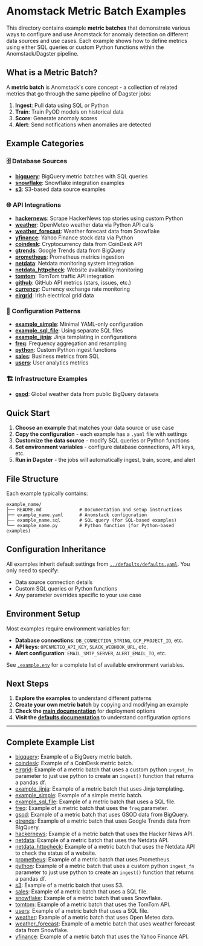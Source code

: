 # Anomstack Metric Batch Examples

This directory contains example **metric batches** that demonstrate various ways to configure and use Anomstack for anomaly detection on different data sources and use cases. Each example shows how to define metrics using either SQL queries or custom Python functions within the Anomstack/Dagster pipeline.

## What is a Metric Batch?

A **metric batch** is Anomstack's core concept - a collection of related metrics that go through the same pipeline of Dagster jobs:
1. **Ingest**: Pull data using SQL or Python
2. **Train**: Train PyOD models on historical data  
3. **Score**: Generate anomaly scores
4. **Alert**: Send notifications when anomalies are detected

## Example Categories

### 🗄️ Database Sources
- **[bigquery](bigquery/)**: BigQuery metric batches with SQL queries
- **[snowflake](snowflake/)**: Snowflake integration examples
- **[s3](s3/)**: S3-based data source examples

### 🌐 API Integrations  
- **[hackernews](hackernews/)**: Scrape HackerNews top stories using custom Python
- **[weather](weather/)**: OpenMeteo weather data via Python API calls
- **[weather_forecast](weather_forecast/)**: Weather forecast data from Snowflake
- **[yfinance](yfinance/)**: Yahoo Finance stock data via Python
- **[coindesk](coindesk/)**: Cryptocurrency data from CoinDesk API
- **[gtrends](gtrends/)**: Google Trends data from BigQuery
- **[prometheus](prometheus/)**: Prometheus metrics ingestion
- **[netdata](netdata/)**: Netdata monitoring system integration
- **[netdata_httpcheck](netdata_httpcheck/)**: Website availability monitoring
- **[tomtom](tomtom/)**: TomTom traffic API integration
- **[github](github/)**: GitHub API metrics (stars, issues, etc.)
- **[currency](currency/)**: Currency exchange rate monitoring
- **[eirgrid](eirgrid/)**: Irish electrical grid data

### 📝 Configuration Patterns
- **[example_simple](example_simple/)**: Minimal YAML-only configuration
- **[example_sql_file](example_sql_file/)**: Using separate SQL files
- **[example_jinja](example_jinja/)**: Jinja templating in configurations
- **[freq](freq/)**: Frequency aggregation and resampling
- **[python](python/)**: Custom Python ingest functions
- **[sales](sales/)**: Business metrics from SQL
- **[users](users/)**: User analytics metrics

### 🏗️ Infrastructure Examples
- **[gsod](gsod/)**: Global weather data from public BigQuery datasets

## Quick Start

1. **Choose an example** that matches your data source or use case
2. **Copy the configuration** - each example has a `.yaml` file with settings
3. **Customize the data source** - modify SQL queries or Python functions
4. **Set environment variables** - configure database connections, API keys, etc.
5. **Run in Dagster** - the jobs will automatically ingest, train, score, and alert

## File Structure

Each example typically contains:
```
example_name/
├── README.md              # Documentation and setup instructions
├── example_name.yaml      # Anomstack configuration
├── example_name.sql       # SQL query (for SQL-based examples)
└── example_name.py        # Python function (for Python-based examples)
```

## Configuration Inheritance

All examples inherit default settings from [`../defaults/defaults.yaml`](../defaults/defaults.yaml). You only need to specify:
- Data source connection details
- Custom SQL queries or Python functions  
- Any parameter overrides specific to your use case

## Environment Setup

Most examples require environment variables for:
- **Database connections**: `DB_CONNECTION_STRING`, `GCP_PROJECT_ID`, etc.
- **API keys**: `OPENMETEO_API_KEY`, `SLACK_WEBHOOK_URL`, etc.
- **Alert configuration**: `EMAIL_SMTP_SERVER`, `ALERT_EMAIL_TO`, etc.

See [`.example.env`](../../.example.env) for a complete list of available environment variables.

## Next Steps

1. **Explore the examples** to understand different patterns
2. **Create your own metric batch** by copying and modifying an example
3. **Check the [main documentation](../../README.md)** for deployment options
4. **Visit the [defaults documentation](../defaults/README.md)** to understand configuration options

---

## Complete Example List

- [bigquery](bigquery/): Example of a BigQuery metric batch.
- [coindesk](coindesk/): Example of a CoinDesk metric batch.
- [eirgrid](eirgrid/): Example of a metric batch that uses a custom python `ingest_fn` parameter to just use python to create an `ingest()` function that returns a pandas df.
- [example_jinja](example_jinja/): Example of a metric batch that uses Jinja templating.
- [example_simple](example_simple/): Example of a simple metric batch.
- [example_sql_file](example_sql_file/): Example of a metric batch that uses a SQL file.
- [freq](freq/): Example of a metric batch that uses the `freq` parameter.
- [gsod](gsod/): Example of a metric batch that uses GSOD data from BigQuery.
- [gtrends](gtrends/): Example of a metric batch that uses Google Trends data from BigQuery.
- [hackernews](hackernews/): Example of a metric batch that uses the Hacker News API.
- [netdata](netdata/): Example of a metric batch that uses the Netdata API.
- [netdata_httpcheck](netdata_httpcheck/): Example of a metric batch that uses the Netdata API to check the status of a website.
- [prometheus](prometheus/): Example of a metric batch that uses Prometheus.
- [python](python/): Example of a metric batch that uses a custom python `ingest_fn` parameter to just use python to create an `ingest()` function that returns a pandas df.
- [s3](s3/): Example of a metric batch that uses S3.
- [sales](sales/): Example of a metric batch that uses a SQL file.
- [snowflake](snowflake/): Example of a metric batch that uses Snowflake.
- [tomtom](tomtom/): Example of a metric batch that uses the TomTom API.
- [users](users/): Example of a metric batch that uses a SQL file.
- [weather](weather/): Example of a metric batch that uses Open Meteo data.
- [weather_forecast](weather_forecast/): Example of a metric batch that uses weather forecast data from Snowflake.
- [yfinance](yfinance/): Example of a metric batch that uses the Yahoo Finance API.


